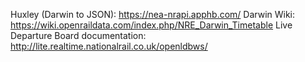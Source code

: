 Huxley (Darwin to JSON): https://nea-nrapi.apphb.com/
Darwin Wiki: https://wiki.openraildata.com/index.php/NRE_Darwin_Timetable
Live Departure Board documentation: http://lite.realtime.nationalrail.co.uk/openldbws/

